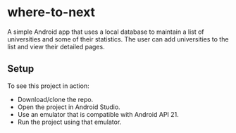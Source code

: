 # where-to-next
A simple Android app that uses a local database to maintain a list of universities and some of their statistics. The user can add universities to the list and view their detailed pages. 

## Setup
To see this project in action:
* Download/clone the repo.
* Open the project in Android Studio.
* Use an emulator that is compatible with Android API 21.
* Run the project using that emulator.
